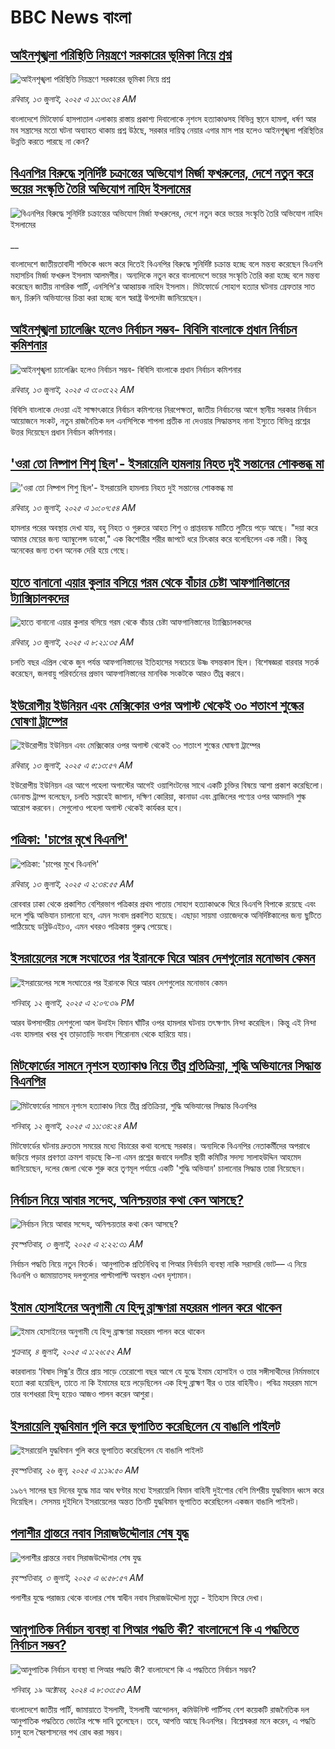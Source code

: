 # BBC News বাংলা## [ আইনশৃঙ্খলা পরিস্থিতি নিয়ন্ত্রণে সরকারের ভূমিকা নিয়ে প্রশ্ন](https://www.bbc.com/bengali/articles/c628556zl79o?at_campaign=githubrss)![ আইনশৃঙ্খলা পরিস্থিতি নিয়ন্ত্রণে সরকারের ভূমিকা নিয়ে প্রশ্ন](https://ichef.bbci.co.uk/ace/ws/240/cpsprodpb/1521/live/515fb3d0-5fd3-11f0-960d-e9f1088a89fe.jpg)_রবিবার, ১৩ জুলাই, ২০২৫ এ ১১:৩০:২৪ AM_বাংলাদেশে মিটফোর্ড হাসপাতাল এলাকায় রাস্তায় প্রকাশ্য দিবালোকে নৃশংস হত্যাকাণ্ডসহ বিভিন্ন স্থানে হামলা, ধর্ষণ আর মব সন্ত্রাসের মতো ঘটনা অব্যাহত থাকায় প্রশ্ন উঠছে, সরকার দায়িত্ব নেয়ার এগার মাস পার হলেও আইনশৃঙ্খলা পরিস্থিতির উন্নতি করতে পারছে না কেন?## [বিএনপির বিরুদ্ধে সুনির্দিষ্ট  চক্রান্তের অভিযোগ মির্জা ফখরুলের, দেশে নতুন করে ভয়ের সংস্কৃতি তৈরি অভিযোগ নাহিদ ইসলামের](https://www.bbc.co.uk/bengali/live/c62dk32xymrt?at_campaign=githubrss)![বিএনপির বিরুদ্ধে সুনির্দিষ্ট  চক্রান্তের অভিযোগ মির্জা ফখরুলের, দেশে নতুন করে ভয়ের সংস্কৃতি তৈরি অভিযোগ নাহিদ ইসলামের](https://ichef.bbci.co.uk/ace/standard/240/cpsprodpb/13d2/live/b8703300-6001-11f0-b5c5-012c5796682d.jpg)__বাংলাদেশে জাতীয়তাবাদী শক্তিকে ধ্বংস করে দিতেই বিএনপির বিরুদ্ধে সুনির্দিষ্ট চক্রান্ত হচ্ছে বলে মন্তব্য করেছেন বিএনপি মহাসচিব মির্জা ফখরুল ইসলাম আলমগীর। অন্যদিকে নতুন করে বাংলাদেশে ভয়ের সংস্কৃতি তৈরি করা হচ্ছে বলে মন্তব্য করেছেন জাতীয় নাগরিক পার্টি, এনসিপি'র আহ্বায়ক নাহিদ ইসলাম। মিটফোর্ডে সোহাগ হত্যার ঘটনায় গ্রেফতার সাত জন, চিরুনি অভিযানের চিন্তা করা হচ্ছে বলে স্বরাষ্ট্র উপদেষ্টা জানিয়েছেন।## [আইনশৃঙ্খলা চ্যালেঞ্জিং হলেও নির্বাচন সম্ভব- বিবিসি বাংলাকে প্রধান নির্বাচন কমিশনার](https://www.bbc.com/bengali/articles/cg4r05k20xzo?at_campaign=githubrss)![আইনশৃঙ্খলা চ্যালেঞ্জিং হলেও নির্বাচন সম্ভব- বিবিসি বাংলাকে প্রধান নির্বাচন কমিশনার](https://ichef.bbci.co.uk/ace/ws/240/cpsprodpb/c0c7/live/bfc2b880-5f2a-11f0-960d-e9f1088a89fe.jpg)_রবিবার, ১৩ জুলাই, ২০২৫ এ ৩:০৩:২২ AM_বিবিসি বাংলাকে দেওয়া এই সাক্ষাৎকারে নির্বাচন কমিশনের নিরপেক্ষতা, জাতীয় নির্বাচনের আগে স্থানীয় সরকার নির্বাচন আয়োজনে সংকট, নতুন রাজনৈতিক দল এনসিপিকে শাপলা প্রতীক না দেওয়ার সিদ্ধান্তসহ নানা ইস্যুতে বিভিন্ন প্রশ্নের উত্তর দিয়েছেন প্রধান নির্বাচন কমিশনার।## ['ওরা তো নিষ্পাপ শিশু ছিল'- ইসরায়েলি হামলায় নিহত দুই সন্তানের শোকস্তব্ধ মা](https://www.bbc.com/bengali/articles/cy4n11n4752o?at_campaign=githubrss)!['ওরা তো নিষ্পাপ শিশু ছিল'- ইসরায়েলি হামলায় নিহত দুই সন্তানের শোকস্তব্ধ মা](https://ichef.bbci.co.uk/ace/ws/240/cpsprodpb/413e/live/30d2d2f0-5fce-11f0-a40e-a1af2950b220.jpg)_রবিবার, ১৩ জুলাই, ২০২৫ এ ১০:০৭:৫৪ AM_হামলার পরের অবস্থায় দেখা যায়, বহু নিহত ও গুরুতর আহত শিশু ও প্রাপ্তবয়স্ক মাটিতে লুটিয়ে পড়ে আছে। "দয়া করে আমার মেয়ের জন্য অ্যাম্বুলেন্স ডাকো," এক কিশোরীর শরীর জাপটে ধরে চিৎকার করে বলেছিলেন এক নারী। কিন্তু অনেকের জন্য তখন অনেক দেরি হয়ে গেছে।## [হাতে বানানো এয়ার কুলার বসিয়ে গরম থেকে বাঁচার চেষ্টা আফগানিস্তানের ট্যাক্সিচালকদের](https://www.bbc.com/bengali/articles/c78nx130gqlo?at_campaign=githubrss)![হাতে বানানো এয়ার কুলার বসিয়ে গরম থেকে বাঁচার চেষ্টা আফগানিস্তানের ট্যাক্সিচালকদের](https://ichef.bbci.co.uk/ace/ws/240/cpsprodpb/e5c4/live/adba1420-5e3b-11f0-b5c5-012c5796682d.jpg)_রবিবার, ১৩ জুলাই, ২০২৫ এ ৮:২১:৩৫ AM_চলতি বছর এপ্রিল থেকে জুন পর্যন্ত আফগানিস্তানের ইতিহাসের সবচেয়ে উষ্ণ বসন্তকাল ছিল। বিশেষজ্ঞরা বারবার সতর্ক করেছেন, জলবায়ু পরিবর্তনের প্রভাব আফগানিস্তানের মানবিক সংকটকে আরও তীব্র করবে।## [ইউরোপীয় ইউনিয়ন এবং মেক্সিকোর ওপর অগাস্ট থেকেই ৩০ শতাংশ শুল্কের ঘোষণা ট্রাম্পের](https://www.bbc.com/bengali/articles/c4gdlz4n91wo?at_campaign=githubrss)![ইউরোপীয় ইউনিয়ন এবং মেক্সিকোর ওপর অগাস্ট থেকেই ৩০ শতাংশ শুল্কের ঘোষণা ট্রাম্পের](https://ichef.bbci.co.uk/ace/ws/240/cpsprodpb/e1f2/live/03e3a8b0-5f96-11f0-960d-e9f1088a89fe.jpg)_রবিবার, ১৩ জুলাই, ২০২৫ এ ৫:১৩:৫৭ AM_ইউরোপীয় ইউনিয়ন এর আগে পহেলা অগাস্টের আগেই ওয়াশিংটনের সাথে একটি চুক্তির বিষয়ে আশা প্রকাশ করেছিলো। ডোনাল্ড ট্রাম্প বলেছেন, চলতি সপ্তাহেই জাপান, দক্ষিণ কোরিয়া, কানাডা এবং ব্রাজিলের পণ্যের ওপর আমদানি শুল্ক আরোপ করবেন। সেগুলোও পহেলা অগাস্ট থেকেই কার্যকর হবে।## [পত্রিকা: 'চাপের মুখে বিএনপি'](https://www.bbc.com/bengali/articles/cm2mkdm7k1go?at_campaign=githubrss)![পত্রিকা: 'চাপের মুখে বিএনপি'](https://ichef.bbci.co.uk/ace/ws/240/cpsprodpb/bc72/live/b0baa770-5f8f-11f0-b8e2-45d1a4657e83.jpg)_রবিবার, ১৩ জুলাই, ২০২৫ এ ২:৩৪:৫৫ AM_রোববার ঢাকা থেকে প্রকাশিত বেশিরভাগ পত্রিকার প্রথম পাতায় সোহাগ হত্যাকাণ্ডকে ঘিরে বিএনপি বিপাকে রয়েছে এবং দলে শুদ্ধি অভিযান চালানো হবে, এমন সংবাদ প্রকাশিত হয়েছে। এছাড়া সায়মা ওয়াজেদকে অনির্দিষ্টকালের জন্য ছুটিতে পাঠিয়েছে ডব্লিউএইচও, এমন খবরও পত্রিকায় গুরুত্ব পেয়েছে।## [ইসরায়েলের সঙ্গে সংঘাতের পর ইরানকে ঘিরে আরব দেশগুলোর মনোভাব কেমন](https://www.bbc.com/bengali/articles/cx2lekk0947o?at_campaign=githubrss)![ইসরায়েলের সঙ্গে সংঘাতের পর ইরানকে ঘিরে আরব দেশগুলোর মনোভাব কেমন](https://ichef.bbci.co.uk/ace/ws/240/cpsprodpb/bbe2/live/506349f0-5ef8-11f0-a40e-a1af2950b220.jpg)_শনিবার, ১২ জুলাই, ২০২৫ এ ২:০৭:৩৯ PM_আরব উপসাগরীয় দেশগুলো আল উদাইদ বিমান ঘাঁটির ওপর হামলার ঘটনায় তৎক্ষণাৎ নিন্দা করেছিল। কিন্তু এই নিন্দা এবং হামলার খবর খুব তাড়াতাড়ি সংবাদ শিরোনাম থেকে হারিয়ে যায়।## [মিটফোর্ডের সামনে নৃশংস হত্যাকাণ্ড নিয়ে তীব্র প্রতিক্রিয়া, শুদ্ধি অভিযানের সিদ্ধান্ত বিএনপির](https://www.bbc.com/bengali/articles/cp86dmgz74yo?at_campaign=githubrss)![মিটফোর্ডের সামনে নৃশংস হত্যাকাণ্ড নিয়ে তীব্র প্রতিক্রিয়া, শুদ্ধি অভিযানের সিদ্ধান্ত বিএনপির](https://ichef.bbci.co.uk/ace/ws/240/cpsprodpb/b4ae/live/8c704ad0-5f05-11f0-960d-e9f1088a89fe.jpg)_শনিবার, ১২ জুলাই, ২০২৫ এ ১১:৩৪:২৪ AM_মিটফোর্ডের ঘটনায় দ্রুততম সময়ের মধ্যে বিচারের কথা বলেছে সরকার। অন্যদিকে বিএনপির নেতাকর্মীদের অপরাধে জড়িয়ে পড়ার প্রবণতা ক্রমশ বাড়ছে কি-না এমন প্রশ্নের জবাবে দলটির স্থায়ী কমিটির সদস্য সালাহউদ্দিন আহমেদ জানিয়েছেন, দলের জেলা থেকে শুরু করে তৃণমূল পর্যায়ে একটি 'শুদ্ধি অভিযান' চালানোর সিদ্ধান্ত তারা নিয়েছেন।## [নির্বাচন নিয়ে আবার সন্দেহ, অনিশ্চয়তার কথা কেন আসছে?](https://www.bbc.com/bengali/articles/cx203p1pvd2o?at_campaign=githubrss)![নির্বাচন নিয়ে আবার সন্দেহ, অনিশ্চয়তার কথা কেন আসছে?](https://ichef.bbci.co.uk/ace/ws/240/cpsprodpb/a114/live/c104e500-57a1-11f0-9074-8989d8c97d87.jpg)_বৃহস্পতিবার, ৩ জুলাই, ২০২৫ এ ২:২২:৩১ AM_নির্বাচন পদ্ধতি নিয়ে নতুন বিতর্ক। আনুপাতিক প্রতিনিধিত্ব বা পিআর নির্বাচনি ব্যবস্থা নাকি সরাসরি ভোট–– এ নিয়ে  বিএনপি ও জামায়াতসহ দলগুলোর পাল্টাপাল্টি অবস্থান এখন দৃশ্যমান।## [ইমাম হোসাইনের অনুগামী যে হিন্দু ব্রাহ্মণরা মহররম পালন করে থাকেন](https://www.bbc.com/bengali/articles/cn0z2nn003go?at_campaign=githubrss)![ইমাম হোসাইনের অনুগামী যে হিন্দু ব্রাহ্মণরা মহররম পালন করে থাকেন](https://ichef.bbci.co.uk/ace/ws/240/cpsprodpb/3ba6/live/099f23f0-57ef-11f0-960d-e9f1088a89fe.jpg)_শুক্রবার, ৪ জুলাই, ২০২৫ এ ১:২৬:৫২ AM_কারবালায় ‘বিষাদ সিন্ধু’র তীরে প্রায় সাড়ে তেরোশো বছর আগে যে যুদ্ধে ইমাম হোসাইন ও তার সঙ্গীসাথীদের নির্মমভাবে হত্যা করা হয়েছিল, তাতে না কি ইমামের হয়ে লড়েছিলেন এক হিন্দু ব্রাহ্মণ বীর ও তার বাহিনীও। পবিত্র মহররম মাসে তার বংশধররা হিন্দু হয়েও আজও পালন করেন আশুরা।## [ইসরায়েলি যুদ্ধবিমান গুলি করে ভূপাতিত করেছিলেন যে বাঙালি পাইলট](https://www.bbc.com/bengali/articles/cx2vgyzvjzlo?at_campaign=githubrss)![ইসরায়েলি যুদ্ধবিমান গুলি করে ভূপাতিত করেছিলেন যে বাঙালি পাইলট](https://ichef.bbci.co.uk/ace/ws/240/cpsprodpb/8474/live/82f77130-51aa-11f0-8485-7bd50fa63665.jpg)_বৃহস্পতিবার, ২৬ জুন, ২০২৫ এ ১:১৯:৫০ AM_১৯৬৭ সালের ছয় দিনের যুদ্ধে মাত্র আধ ঘণ্টার মধ্যে ইসরায়েলি বিমান বাহিনী দুইশোর বেশি মিশরীয় যুদ্ধবিমান ধ্বংস করে দিয়েছিল। সেসময় দুইদিনে ইসরায়েলের অন্তত তিনটি যুদ্ধবিমান ভূপাতিত করেছিলেন একজন বাঙালি পাইলট।## [পলাশীর প্রান্তরে  নবাব সিরাজউদ্দৌলার শেষ যুদ্ধ](https://www.bbc.com/bengali/articles/c24vzv0mpypo?at_campaign=githubrss)![পলাশীর প্রান্তরে  নবাব সিরাজউদ্দৌলার শেষ যুদ্ধ](https://ichef.bbci.co.uk/ace/ws/240/cpsprodpb/fbee/live/deeb8c10-5759-11f0-960d-e9f1088a89fe.jpg)_বৃহস্পতিবার, ৩ জুলাই, ২০২৫ এ ৬:৫৮:৫৭ AM_পলাশীর যুদ্ধে পরাজয় থেকে বাংলার শেষ স্বাধীন নবাব সিরাজউদ্দৌলা মৃত্যু - ইতিহাস ফিরে দেখা।## [আনুপাতিক নির্বাচন ব্যবস্থা বা পিআর পদ্ধতি কী? বাংলাদেশে কি এ পদ্ধতিতে নির্বাচন সম্ভব?](https://www.bbc.com/bengali/articles/c78d090ezdpo?at_campaign=githubrss)![আনুপাতিক নির্বাচন ব্যবস্থা বা পিআর পদ্ধতি কী? বাংলাদেশে কি এ পদ্ধতিতে নির্বাচন সম্ভব?](https://ichef.bbci.co.uk/ace/ws/240/cpsprodpb/5da0/live/2da73d40-8bae-11ef-b6b0-c9af5f7f16e4.jpg)_শনিবার, ১৯ অক্টোবর, ২০২৪ এ ৮:৩৩:৫৩ AM_বাংলাদেশে জাতীয় পার্টি, জামায়াতে ইসলামী, ইসলামী আন্দোলন, কমিউনিস্ট পার্টিসহ বেশ কয়েকটি রাজনৈতিক দল আনুপাতিক পদ্ধতিতে ভোটের পক্ষে দাবি তুলেছেন। তবে, আপত্তি আছে বিএনপির। বিশ্লেষকরা মনে করেন, এ পদ্ধতি চালু হলে স্বৈরশাসনের পথ রোধ করা সম্ভব।